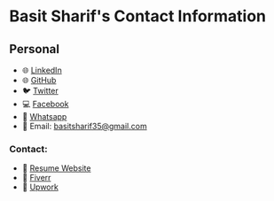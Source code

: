 # Basit Sharif's Contact Information

## Personal

- 🌐 [LinkedIn](https://www.linkedin.com/in/basitsharif)
- 🌐 [GitHub](https://github.com/basit-sharif)
- 🐦 [Twitter](https://twitter.com/abdulbasitgggg)
- 💻 [Facebook](https://www.facebook.com/basitshariff)
- 📧 [Whatsapp](https://api.whatsapp.com/send?phone=923065063186)
- 📧 Email: basitsharif35@gmail.com

### Contact:

- 📄 [Resume Website](https://abdulbasit-self.vercel.app/)
- 📧 [Fiverr](https://www.fiverr.com/abdul_basitg)
- 📧 [Upwork](https://www.upwork.com/freelancers/~01ebe079789e645e34)
